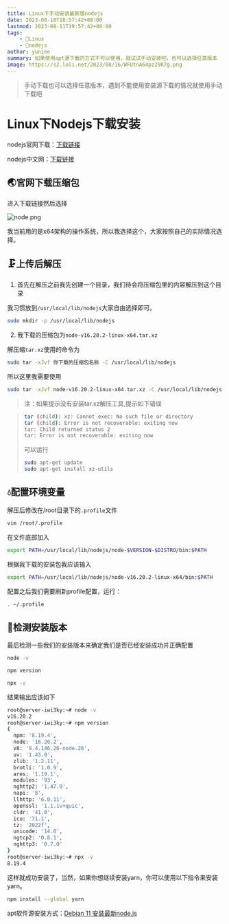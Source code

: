 ```yaml
---
title: Linux下手动安装最新版nodejs
date: 2023-08-10T18:57:42+08:00
lastmod: 2023-08-11T19:57:42+08:00
tags: 
    - 🐘Linux
    - 🍓nodejs
author: yuniee
summary: 如果使用apt源下载的方式不可以使用，就试试手动安装吧，也可以选择任意版本
image: https://s2.loli.net/2023/08/16/WFUtnA64pz29R7g.png
---
```


> 手动下载也可以选择任意版本，遇到不能使用安装源下载的情况就使用手动下载吧

# Linux下Nodejs下载安装

nodejs官网下载：[下载链接](https://nodejs.org/zh-cn/download)

nodejs中文网：[下载链接](https://nodejs.cn/download/)

## 🌏官网下载压缩包

进入下载链接然后选择



![node.png](https://s2.loli.net/2023/08/16/KXgLDnBA1VlcNJE.png)





我当前用的是x64架构的操作系统，所以我选择这个，大家按照自己的实际情况选择。

## 🗜上传后解压

1. 首先在解压之前我先创建一个目录，我们待会将压缩包里的内容解压到这个目录

我习惯放到`/usr/local/lib/nodejs`大家自由选择即可。

```bash
sudo mkdir -p /usr/local/lib/nodejs
```

2. 我下载的压缩包为`node-v16.20.2-linux-x64.tar.xz`

解压缩`tar.xz`使用的命令为

```bash
sudo tar -xJvf 你下载的压缩包名称 -C /usr/local/lib/nodejs
```

所以这里我需要使用

```bash
sudo tar -xJvf node-v16.20.2-linux-x64.tar.xz -C /usr/local/lib/nodejs
```

> 注：如果提示没有安装tar.xz解压工具,提示如下错误

> ```bash
> tar (child): xz: Cannot exec: No such file or directory
> tar (child): Error is not recoverable: exiting now
> tar: Child returned status 2
> tar: Error is not recoverable: exiting now
> ```
> 
> 可以运行
>
> ```bash
> sudo apt-get update
> sudo apt-get install xz-utils
> ```
>
> 



## 💧配置环境变量

解压后修改在/root目录下的`.profile`文件

```bash
vim /root/.profile
```



在文件底部加入

```bash
export PATH=/usr/local/lib/nodejs/node-$VERSION-$DISTRO/bin:$PATH
```

根据我下载的安装包我应该输入

```bash
export PATH=/usr/local/lib/nodejs/node-v16.20.2-linux-x64/bin:$PATH
```

配置之后我们需要刷新profile配置，运行：

```bash
. ~/.profile
```



## 👀检测安装版本

最后检测一些我们的安装版本来确定我们是否已经安装成功并正确配置

```bash
node -v
```

```bash
npm version
```

```bash
npx -v
```



结果输出应该如下

```bash
root@server-iwi3ky:~# node -v
v16.20.2
root@server-iwi3ky:~# npm version
{
  npm: '8.19.4',
  node: '16.20.2',
  v8: '9.4.146.26-node.26',
  uv: '1.43.0',
  zlib: '1.2.11',
  brotli: '1.0.9',
  ares: '1.19.1',
  modules: '93',
  nghttp2: '1.47.0',
  napi: '8',
  llhttp: '6.0.11',
  openssl: '1.1.1v+quic',
  cldr: '41.0',
  icu: '71.1',
  tz: '2022f',
  unicode: '14.0',
  ngtcp2: '0.8.1',
  nghttp3: '0.7.0'
}
root@server-iwi3ky:~# npx -v
8.19.4
```



这样就成功安装了，当然，如果你想继续安装yarn，你可以使用以下指令来安装yarn。
```bash
npm install --global yarn
```

apt软件源安装方式：[Debian 11 安装最新node.js](https://www.yunieebk.com/2023/07/30/debian-11-%E5%AE%89%E8%A3%85%E6%9C%80%E6%96%B0node-js/)

